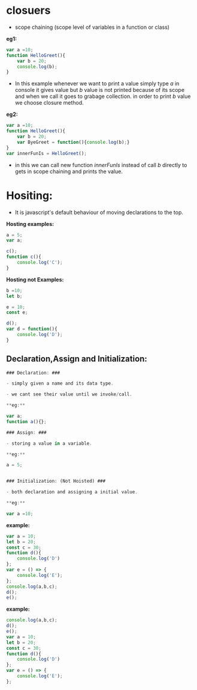 # closuers #

- scope chaining (scope level of variables in a function or class)

**eg1:**

```js
var a =10;
function HelloGreet(){
    var b = 20;
    console.log(b);
}
```

- In this example whenever we want to print a value simply type *a* in console it gives value but *b* value is not printed because of its scope and when we call it goes to grabage collection. in order to print *b* value we choose closure method.

**eg2:**

```js
var a =10;
function HelloGreet(){
    var b = 20;
    var ByeGreet = function(){console.log(b);}
}
var innerFunIs = HelloGreet();
```

- in this we can call new function *innerFunIs* instead of call *b* directly to gets in scope chaining and prints the value.



# Hositing: #

- It is javascript's default behaviour of moving declarations to the top.

**Hosting examples:**

```js
a = 5;
var a;
```

```js
c();
function c(){
    console.log('C');
}
```

**Hosting not Examples:**

```js
b =10;
let b;
```

```js
e = 10;
const e;
```

```js
d();
var d = function(){
    console.log('D');
}
```

## Declaration,Assign and Initialization: ##

```js
### Declaration: ###

- simply given a name and its data type.

- we cant see their value until we invoke/call.

**eg:**

var a;
function a(){};

### Assign: ###

- storing a value in a variable.

**eg:**

a = 5;


### Initialization: (Not Hoisted) ###

- both declaration and assigning a initial value.

**eg:**

var a =10;

```
**example:**

```js
var a = 10;
let b = 20;
const c = 30;
function d(){
    console.log('D')
};
var e = () => {
    console.log('E');
};
console.log(a,b,c);
d();
e();
```

**example:**

```js
console.log(a,b,c);
d();
e();
var a = 10;
let b = 20;
const c = 30;
function d(){
    console.log('D')
};
var e = () => {
    console.log('E');
};
```